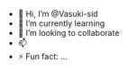 - 👋 Hi, I’m @Vasuki-sid
- 🌱 I’m currently learning
- 💞️ I’m looking to collaborate
- 📫 
- ⚡ Fun fact: ...
